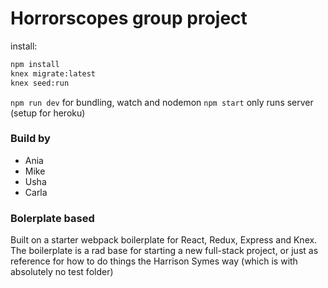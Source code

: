 # Horrorscopes group project 

install:

```sh
npm install
knex migrate:latest
knex seed:run

```
  `npm run dev` for bundling, watch and nodemon
  `npm start` only runs server (setup for heroku)

### Build by
- Ania
- Mike 
- Usha 
- Carla 

### Bolerplate based

Built on a starter webpack boilerplate for React, Redux, Express and Knex. The boilerplate is a rad base for starting a new full-stack project, or just as reference for how to do things the Harrison Symes way (which is with absolutely no test folder)


